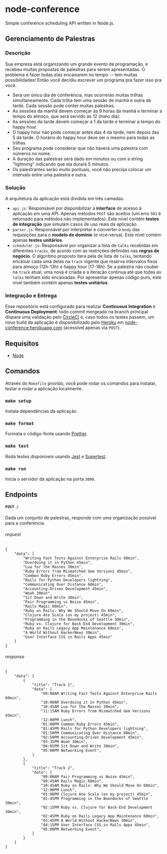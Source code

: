 # node-conference
Simple conference scheduling API written in Node.js.

## Gerenciamento de Palestras

### Descrição

Sua empresa está organizando um grande evento de programação, e recebeu muitas
propostas de palestras para serem apresentadas. O problema é fazer todas elas
encaixarem no tempo -- tem muitas possibilidades! Então você decidiu escrever um
programa pra fazer isso pra você.

- Será um único dia de conferência, mas ocorrerão muitas trilhas simultaneamente. Cada
trilha tem uma sessão de manhã e outra de tarde. Cada sessão pode conter muitas
palestras.
- As sessões da manhã devem começar às 9 horas da manhã e terminar a tempo do almoço,
que será servido às 12 (meio dia).
- As sessões da tarde devem começar à 1 da tarde e terminar a tempo do happy hour.
- O happy hour não pode começar antes das 4 da tarde, nem depois das 5 da tarde. O
horário do happy hour deve ser o mesmo para todas as trilhas.
- Seu programa pode considerar que não haverá uma palestra com números no nome.
- A duração das palestras será dado em minutos ou com a string "lightning" indicando que ela
durará 5 minutos.
- Os palestrantes serão muito pontuais, você não precisa colocar um intervalo entre uma
palestra e outra.

### Solução

A arquitetura da aplicação está dividida em três camadas.
- `api.js`: Responsável por disponibilizar a **interface** de acesso à aplicação em uma API. Apenas métodos `POST` são aceitos (um erro `501` é retornado para métodos não implementados). Este nível contém **testes de integração** que simulam casos de uso reais da aplicação.
- `parser.js`: Responsável por interpretar e converter o `body` das requisições para o **modelo de domínio** (e vice-versa). Este nível contém apenas **testes unitários**.
- `scheduler.js`: Responsável por organizar a lista de `talks` recebidas em diferentes `tracks`, de acordo com as restrições definidas nas **regras de negócio**. O algoritmo proposto itera pela de lista de `talks`, tentando encaixar cada uma delas na `track` vigente que reserva intervalos fixos para almoço (12h-13h) e happy hour (17-18h). Se a palestra não couber na `track` atual, uma nova é criada e a iteração continua até que todas as `talks` tenham sido encaixadas. Por apresentar apenas código puro, este nível também contém apenas **testes unitários**.
 
### Integração e Entrega

Esse repositório está configurado para realizar **Continuous Integration** e **Continuous Deployment**: todo commit mergeado na branch principal dispara uma validação pelo [CircleCI](https://circleci.com/) e, caso todos os testes passem, um novo build da aplicação é disponibilizado pelo [Heroku](https://heroku.com/) em [node-conference.herokuapp.com](https://node-conference.herokuapp.com) (acessível apenas via `POST`).

## Requisitos

- [Node](https://nodejs.org/en/)

## Comandos

Através do `Makefile` provido, você pode rodar os comandos para instalar, testar e rodar a aplicação localmente.

### `make setup`
Instala dependências da aplicação.

### `make format`
Formata o código-fonte usando [Prettier](https://prettier.io/).

### `make test`                    
Roda testes disponíveis usando [Jest](https://jestjs.io/) e [Supertest](https://github.com/visionmedia/supertest).

### `make run`
Inicia o servidor da aplicação na porta `3000`.

## Endpoints

#### `POST /`
Dada um conjunto de palestras, responde com uma organização possível para a conferência.

###### request
    {
        "data": [
            "Writing Fast Tests Against Enterprise Rails 60min",
            "Overdoing it in Python 45min",
            "Lua for the Masses 30min",
            "Ruby Errors from Mismatched Gem Versions 45min",
            "Common Ruby Errors 45min",
            "Rails for Python Developers lightning",
            "Communicating Over Distance 60min",
            "Accounting-Driven Development 45min",
            "Woah 30min",
            "Sit Down and Write 30min",
            "Pair Programming vs Noise 45min",
            "Rails Magic 60min",
            "Ruby on Rails: Why We Should Move On 60min",
            "Clojure Ate Scala (on my project) 45min",
            "Programming in the Boondocks of Seattle 30min",
            "Ruby vs. Clojure for Back-End Development 30min",
            "Ruby on Rails Legacy App Maintenance 60min",
            "A World Without HackerNews 30min",
            "User Interface CSS in Rails Apps 45min"
        ]
    }
###### response
    {
        "data": [
            {
                "title": "Track 1",
                "data": [
                    "09:00AM Writing Fast Tests Against Enterprise Rails 60min",
                    "10:00AM Overdoing it in Python 45min",
                    "10:45AM Lua for the Masses 30min",
                    "11:15AM Ruby Errors from Mismatched Gem Versions 45min",
                    "12:00PM Lunch",
                    "01:00PM Common Ruby Errors 45min",
                    "01:45PM Rails for Python Developers lightning",
                    "01:50PM Communicating Over Distance 60min",
                    "02:50PM Accounting-Driven Development 45min",
                    "03:35PM Woah 30min",
                    "04:05PM Sit Down and Write 30min",
                    "05:00PM Networking Event",
                ]
            },
            {
                "title": "Track 2",
                "data": [
                    "09:00AM Pair Programming vs Noise 45min",
                    "09:45AM Rails Magic 60min",
                    "10:45AM Ruby on Rails: Why We Should Move On 60min",
                    "12:00PM Lunch",
                    "01:00PM Clojure Ate Scala (on my project) 45min",
                    "01:45PM Programming in the Boondocks of Seattle 30min",
                    "02:15PM Ruby vs. Clojure for Back-End Development 30min",
                    "02:45PM Ruby on Rails Legacy App Maintenance 60min",
                    "03:45PM A World Without HackerNews 30min",
                    "04:15PM User Interface CSS in Rails Apps 45min",
                    "05:00PM Networking Event",
                ]
            }
        ]
    }
